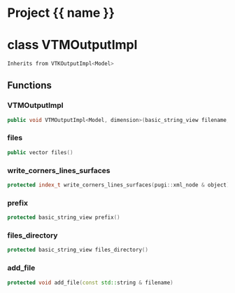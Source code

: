 <script setup>
import {useRoute} from 'vitepress'
const {path} = useRoute()
const tokens = path.split('/')
const words = tokens[2].split('-');
for (let i = 0; i < words.length; i++) {
    words[i] = words[i].charAt(0).toUpperCase() + words[i].slice(1);
    words[i] = words[i].replace('geode', 'Geode')
}
const name = words.join('-');
</script>
# Project {{ name }}

# class VTMOutputImpl


```cpp
Inherits from VTKOutputImpl<Model>
```



## Functions

### VTMOutputImpl

```cpp
public void VTMOutputImpl<Model, dimension>(basic_string_view filename, const Model & brep)
```


### files

```cpp
public vector files()
```


### write_corners_lines_surfaces

```cpp
protected index_t write_corners_lines_surfaces(pugi::xml_node & object)
```


### prefix

```cpp
protected basic_string_view prefix()
```


### files_directory

```cpp
protected basic_string_view files_directory()
```


### add_file

```cpp
protected void add_file(const std::string & filename)
```




